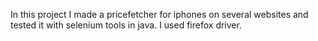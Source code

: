 In this project I made a pricefetcher for iphones on several websites and tested it with selenium tools in java. I used firefox driver.
